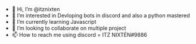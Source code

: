 - 👋 Hi, I’m @itznixten
- 👀 I’m interested in Devloping bots in discord and also a python mastered
- 🌱 I’m currently learning Javascript
- 💞️ I’m looking to collaborate on multiple project
- 📫 How to reach me using discord = ITZ NIXTÉN#9886

<!---
itznixten/itznixten is a ✨ special ✨ repository because its `README.md` (this file) appears on your GitHub profile.
You can click the Preview link to take a look at your changes.
--->
